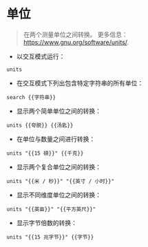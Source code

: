 # 单位

> 在两个测量单位之间转换。
> 更多信息：<https://www.gnu.org/software/units/>.

- 以交互模式运行：

`units`

- 在交互模式下列出包含特定字符串的所有单位：

`search {{字符串}}`

- 显示两个简单单位之间的转换：

`units {{夸脱}} {{汤匙}}`

- 在单位与数量之间进行转换：

`units "{{15 磅}}" {{千克}}`

- 显示两个复合单位之间的转换：

`units "{{米 / 秒}}" "{{英寸 / 小时}}"`

- 显示不同维度单位之间的转换：

`units "{{英亩}}" "{{平方英尺}}"`

- 显示字节倍数的转换：

`units "{{15 兆字节}}" {{字节}}`